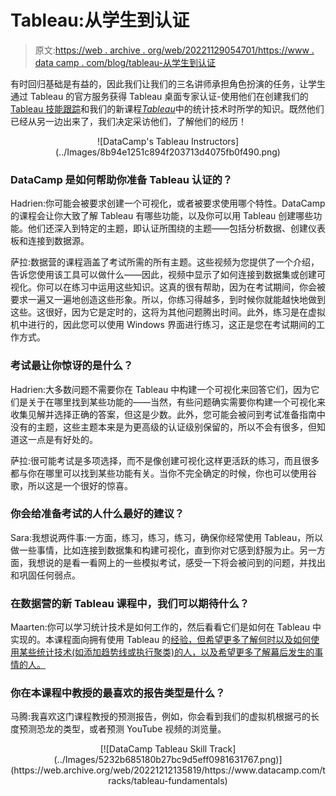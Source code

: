 # Tableau:从学生到认证

> 原文:[https://web . archive . org/web/20221129054701/https://www . data camp . com/blog/tableau-从学生到认证](https://web.archive.org/web/20221129054701/https://www.datacamp.com/blog/tableau-from-student-to-certification)

有时回归基础是有益的，因此我们让我们的三名讲师承担角色扮演的任务，让学生通过 Tableau 的官方服务获得 Tableau 桌面专家认证-使用他们在创建我们的 [Tableau 技能跟踪](https://web.archive.org/web/20221212135819/https://www.datacamp.com/tracks/tableau-fundamentals)和我们的新课程[*Tableau*](https://web.archive.org/web/20221212135819/https://www.datacamp.com/courses/statistical-techniques-in-tableau)中的统计技术时所学的知识。既然他们已经从另一边出来了，我们决定采访他们，了解他们的经历！

<center>![DataCamp's Tableau Instructors](../Images/8b94e1251c894f203713d4075fb0f490.png)</center>

### DataCamp 是如何帮助你准备 Tableau 认证的？

Hadrien:你可能会被要求创建一个可视化，或者被要求使用哪个特性。DataCamp 的课程会让你大致了解 Tableau 有哪些功能，以及你可以用 Tableau 创建哪些功能。他们还深入到特定的主题，即认证所围绕的主题——包括分析数据、创建仪表板和连接到数据源。

萨拉:数据营的课程涵盖了考试所需的所有主题。这些视频为您提供了一个介绍，告诉您使用该工具可以做什么——因此，视频中显示了如何连接到数据集或创建可视化。你可以在练习中运用这些知识。这真的很有帮助，因为在考试期间，你会被要求一遍又一遍地创造这些形象。所以，你练习得越多，到时候你就能越快地做到这些。这很好，因为它是定时的，这将为其他问题腾出时间。此外，练习是在虚拟机中进行的，因此您可以使用 Windows 界面进行练习，这正是您在考试期间的工作方式。

### 考试最让你惊讶的是什么？

Hadrien:大多数问题不需要你在 Tableau 中构建一个可视化来回答它们，因为它们是关于在哪里找到某些功能的——当然，有些问题确实需要你构建一个可视化来收集见解并选择正确的答案，但这是少数。此外，您可能会被问到考试准备指南中没有的主题，这些主题本来是为更高级的认证级别保留的，所以不会有很多，但知道这一点是有好处的。

萨拉:很可能考试是多项选择，而不是像创建可视化这样更活跃的练习，而且很多都与你在哪里可以找到某些功能有关。当你不完全确定的时候，你也可以使用谷歌，所以这是一个很好的惊喜。

### 你会给准备考试的人什么最好的建议？

Sara:我想说两件事:一方面，练习，练习，练习，确保你经常使用 Tableau，所以做一些事情，比如连接到数据集和构建可视化，直到你对它感到舒服为止。另一方面，我想说的是看一看网上的一些模拟考试，感受一下将会被问到的问题，并找出和巩固任何弱点。

### 在数据营的新 Tableau 课程中，我们可以期待什么？

Maarten:你可以学习统计技术是如何工作的，然后看看它们是如何在 Tableau 中实现的。本课程面向拥有使用 Tableau 的[经验，但希望更多了解何时以及如何使用某些统计技术(如添加趋势线或执行聚类)的人，以及希望更多了解幕后发生的事情的人。](https://web.archive.org/web/20221212135819/https://www.datacamp.com/learn/tableau)

### 你在本课程中教授的最喜欢的报告类型是什么？

马腾:我喜欢这门课程教授的预测报告，例如，你会看到我们的虚拟机根据弓的长度预测恐龙的类型，或者预测 YouTube 视频的浏览量。

<center>[![DataCamp Tableau Skill Track](../Images/5232b685180b27bc9d5eff0981631767.png)](https://web.archive.org/web/20221212135819/https://www.datacamp.com/tracks/tableau-fundamentals)</center>